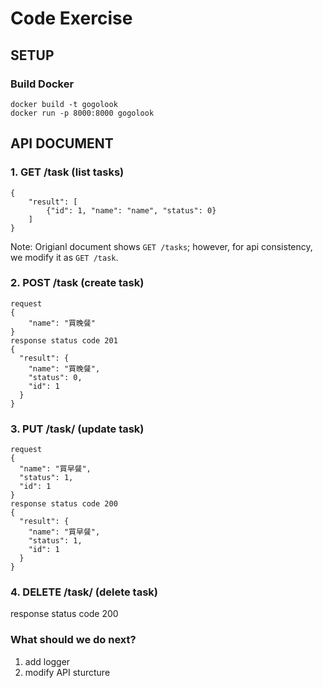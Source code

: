 # Code Exercise

## SETUP
### Build Docker
```
docker build -t gogolook
docker run -p 8000:8000 gogolook
```

## API DOCUMENT

### 1. GET /task (list tasks)
```
{
    "result": [
        {"id": 1, "name": "name", "status": 0}
    ]
}
```
Note: Origianl document shows `GET /tasks`; however, for api consistency, we modify it as `GET /task`.

### 2. POST /task (create task)
```
request
{
    "name": "買晚餐"
}
response status code 201
{
  "result": {
    "name": "買晚餐",
    "status": 0,
    "id": 1
  }
}
```

### 3. PUT /task/<id> (update task)
```
request
{
  "name": "買早餐",
  "status": 1,
  "id": 1
}
response status code 200
{
  "result": {
    "name": "買早餐",
    "status": 1,
    "id": 1
  }
}
```

### 4. DELETE /task/<id> (delete task)
response status code 200

### What should we do next?
1. add logger
2. modify API sturcture
